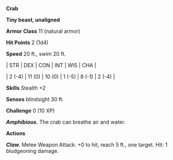**Crab**

**Tiny beast, unaligned**

**Armor Class** 11 (natural armor)

**Hit Points** 2 (1d4)

**Speed** 20 ft., swim 20 ft.

|   STR   |   DEX   |   CON   |   INT   |   WIS   |   CHA   |
  
| 2 (-4) | 11 (0) | 10 (0) | 1 (-5) | 8 (-1) | 2 (-4) |

**Skills** Stealth +2

**Senses** blindsight 30 ft.

**Challenge** 0 (10 XP)

***Amphibious.*** The crab can breathe air and water.

**Actions**

***Claw.*** Melee Weapon Attack: +0 to hit, reach 5 ft., one target. Hit: 1 bludgeoning damage.

